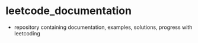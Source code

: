 # leetcode_documentation
- repository containing documentation, examples, solutions, progress with leetcoding
